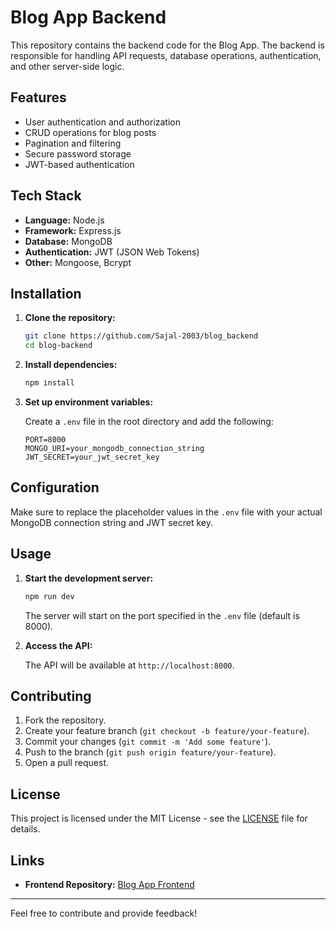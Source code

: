 # Blog App Backend

This repository contains the backend code for the Blog App. The backend is responsible for handling API requests, database operations, authentication, and other server-side logic.


## Features

- User authentication and authorization
- CRUD operations for blog posts
- Pagination and filtering
- Secure password storage
- JWT-based authentication

## Tech Stack

- **Language:** Node.js
- **Framework:** Express.js
- **Database:** MongoDB
- **Authentication:** JWT (JSON Web Tokens)
- **Other:** Mongoose, Bcrypt

## Installation

1. **Clone the repository:**

    ```sh
    git clone https://github.com/Sajal-2003/blog_backend
    cd blog-backend
    ```

2. **Install dependencies:**

    ```sh
    npm install
    ```

3. **Set up environment variables:**

    Create a `.env` file in the root directory and add the following:

    ```env
    PORT=8000
    MONGO_URI=your_mongodb_connection_string
    JWT_SECRET=your_jwt_secret_key
    ```

## Configuration

Make sure to replace the placeholder values in the `.env` file with your actual MongoDB connection string and JWT secret key.

## Usage

1. **Start the development server:**

    ```sh
    npm run dev
    ```

    The server will start on the port specified in the `.env` file (default is 8000).

2. **Access the API:**

    The API will be available at `http://localhost:8000`.


## Contributing

1. Fork the repository.
2. Create your feature branch (`git checkout -b feature/your-feature`).
3. Commit your changes (`git commit -m 'Add some feature'`).
4. Push to the branch (`git push origin feature/your-feature`).
5. Open a pull request.

## License

This project is licensed under the MIT License - see the [LICENSE](LICENSE) file for details.

## Links

- **Frontend Repository:** [Blog App Frontend](https://github.com/Sajal-2003/blog-frontend)

---

Feel free to contribute and provide feedback!


